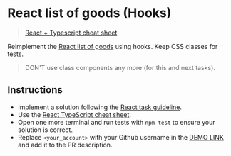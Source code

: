# React list of goods (Hooks)

> [React + Typescript cheat sheet](https://mate-academy.github.io/fe-program/js/extra/react-typescript)

Reimplement the [React list of goods](https://github.com/mate-academy/react_list-of-goods#react-list-of-goods)
using hooks. Keep CSS classes for tests.

> DON'T use class components any more (for this and next tasks).

## Instructions

- Implement a solution following the [React task guideline](https://github.com/mate-academy/react_task-guideline#react-tasks-guideline).
- Use the [React TypeScript cheat sheet](https://mate-academy.github.io/fe-program/js/extra/react-typescript).
- Open one more terminal and run tests with `npm test` to ensure your solution is correct.
- Replace `<your_account>` with your Github username in the [DEMO LINK](https://IvanG6.github.io/react_list-of-goods/) and add it to the PR description.

